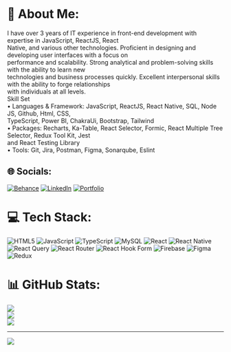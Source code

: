 # 💫 About Me:
 I have over 3 years of IT experience in front-end development with expertise in JavaScript, ReactJS, React<br>Native, and various other technologies. Proficient in designing and developing user interfaces with a focus on<br>performance and scalability. Strong analytical and problem-solving skills with the ability to learn new<br>technologies and business processes quickly. Excellent interpersonal skills with the ability to forge relationships<br>with individuals at all levels.<br>Skill Set<br>• Languages & Framework: JavaScript, ReactJS, React Native, SQL, Node JS, Github, Html, CSS,<br>TypeScript, Power BI, ChakraUi, Bootstrap, Tailwind<br>• Packages: Recharts, Ka-Table, React Selector, Formic, React Multiple Tree Selector, Redux Tool Kit, Jest<br>and React Testing Library<br>• Tools: Git, Jira, Postman, Figma, Sonarqube, Eslint<br>


## 🌐 Socials:
[![Behance](https://img.shields.io/badge/Behance-1769ff?logo=behance&logoColor=white)](https://behance.net/https://www.behance.net/shekharsuman7) [![LinkedIn](https://img.shields.io/badge/LinkedIn-%230077B5.svg?logo=linkedin&logoColor=white)](https://linkedin.com/in/https://www.linkedin.com/in/shekhar-suman-11b708127/) 
[![Portfolio](https://img.shields.io/badge/Portfolio-4CAF50?logo=google-chrome&logoColor=white)](https://shekhar-portfolio-eight-ivory-68.vercel.app/)

# 💻 Tech Stack:
![HTML5](https://img.shields.io/badge/html5-%23E34F26.svg?style=for-the-badge&logo=html5&logoColor=white) ![JavaScript](https://img.shields.io/badge/javascript-%23323330.svg?style=for-the-badge&logo=javascript&logoColor=%23F7DF1E) ![TypeScript](https://img.shields.io/badge/typescript-%23007ACC.svg?style=for-the-badge&logo=typescript&logoColor=white) ![MySQL](https://img.shields.io/badge/mysql-4479A1.svg?style=for-the-badge&logo=mysql&logoColor=white) ![React](https://img.shields.io/badge/react-%2320232a.svg?style=for-the-badge&logo=react&logoColor=%2361DAFB) ![React Native](https://img.shields.io/badge/react_native-%2320232a.svg?style=for-the-badge&logo=react&logoColor=%2361DAFB) ![React Query](https://img.shields.io/badge/-React%20Query-FF4154?style=for-the-badge&logo=react%20query&logoColor=white) ![React Router](https://img.shields.io/badge/React_Router-CA4245?style=for-the-badge&logo=react-router&logoColor=white) ![React Hook Form](https://img.shields.io/badge/React%20Hook%20Form-%23EC5990.svg?style=for-the-badge&logo=reacthookform&logoColor=white) ![Firebase](https://img.shields.io/badge/firebase-%23039BE5.svg?style=for-the-badge&logo=firebase) ![Figma](https://img.shields.io/badge/figma-%23F24E1E.svg?style=for-the-badge&logo=figma&logoColor=white) ![Redux](https://img.shields.io/badge/redux-%23593d88.svg?style=for-the-badge&logo=redux&logoColor=white)
# 📊 GitHub Stats:
![](https://github-readme-stats.vercel.app/api?username=shekhar-2410&theme=dark&hide_border=false&include_all_commits=false&count_private=false)<br/>
![](https://github-readme-streak-stats.herokuapp.com/?user=shekhar-2410&theme=dark&hide_border=false)<br/>
![](https://github-readme-stats.vercel.app/api/top-langs/?username=shekhar-2410&theme=dark&hide_border=false&include_all_commits=false&count_private=false&layout=compact)

---
[![](https://visitcount.itsvg.in/api?id=shekhar-2410&icon=0&color=0)](https://visitcount.itsvg.in)

<!-- Proudly created with GPRM ( https://gprm.itsvg.in ) -->
